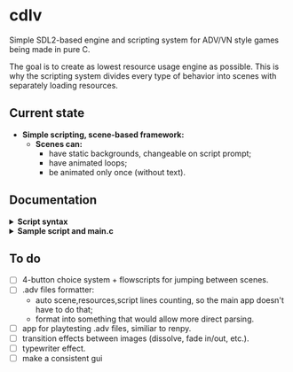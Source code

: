 # cdlv
Simple SDL2-based engine and scripting system for ADV/VN style games being made in pure C.

The goal is to create as lowest resource usage engine as possible. This is why the scripting system divides every type of behavior into scenes with separately loading resources.

## Current state
- **Simple scripting, scene-based framework:**
  - **Scenes can:**
    - have static backgrounds, changeable on script prompt;
    - have animated loops;
    - be animated only once (without text).

## Documentation
 
<details>
  
  <summary><b>Script syntax</b></summary>
  
- First line **must** contain data for the whole .adv file:

  ```
  [scene count] [images width] [images height] [framerate for animations] [font .ttf path] [font size]
  ```
- Each scene **must** be declared with tag: `!scene`
  - Right below it should be one of the tags defining scene type:
    - `!bg` - static backgrounds scene,
    - `!anim` - animated loop scene,
    - `!anim_once` - single loop animation scene.
  - Each consequent line below the tag is path to a single image/frame in .jpg/.png
  - `!script` tag declares that each consequent line below is a text to display:
    - blank lines are not parsed,
    - lines starting with `@` are prompts to change image. `@` should be followed by image index.
- All indexes start from 0.
- Default scene image starts from the 0 index, so there's no need to set it at the start of script.
- Paths can be either full or relative from the executable file.
- Images width/height that is smaller than window width/height will be scaled to match window.

</details>

<details>
  
  <summary><b>Sample script and main.c</b></summary>
  
##### sample.adv
```
2 640 480 3 res/esteban.ttf 32

!scene
  !bg
    res/cloudy_sky.png
    res/black.png
  !scene
    "I don't like rainy days. I hope it will get sunnier soon."
    @1
    Later that day...

!scene
  !anim_once
    res/anim/frame0.jpg
    res/anim/frame1.jpg
    res/anim/frame2.jpg
    res/anim/frame3.jpg
    res/anim/frame4.jpg
    res/anim/frame5.jpg
    res/anim/frame6.jpg
    res/anim/frame7.jpg
    res/anim/frame8.jpg
    res/anim/frame9.jpg

!scene
  !bg
    res/sunny_sky.png
  !scene
    "Ah, it's the sun!"
```
##### main.c
```c
#include "cdlv.h"

int main() {
    cdlv_base* base = cdlv_create("sample", 640, 480);
    cdlv_read_file(base, "res/sample.adv");
    cdlv_start(base);
    
    while(base->run) {
        cdlv_loop_start(base);
        cdlv_render(base);
        cdlv_loop_end(base);
    }

    cdlv_clean(base);
    return EXIT_SUCCESS;
}
```
  
</details>

## To do
- [ ] 4-button choice system + flowscripts for jumping between scenes.
- [ ] .adv files formatter:
  - auto scene,resources,script lines counting, so the main app doesn't have to do that;
  - format into something that would allow more direct parsing.
- [ ] app for playtesting .adv files, similiar to renpy.
- [ ] transition effects between images (dissolve, fade in/out, etc.).
- [ ] typewriter effect.
- [ ] make a consistent gui
